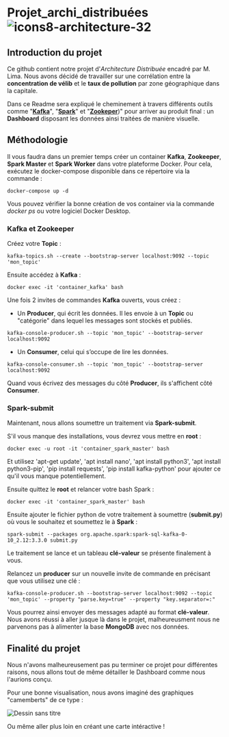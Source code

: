 # Projet_archi_distribuées ![icons8-architecture-32](https://user-images.githubusercontent.com/91553182/230304758-6aa48d7a-aa54-450c-9e4d-6a8a2dd910a0.png)

## Introduction du projet

Ce github contient notre projet d'*Architecture Distribuée* encadré par M. Lima. Nous avons décidé de travailler sur une corrélation entre la **concentration de vélib** et le **taux de pollution** par zone géographique dans la capitale.

Dans ce Readme sera expliqué le cheminement à travers différents outils comme "[**Kafka**](https://kafka.apache.org/)", "[**Spark**](https://spark.apache.org/)" et "[**Zookeper**](https://zookeeper.apache.org/))" pour arriver au produit final : un **Dashboard** disposant les données ainsi traitées de manière visuelle.


## Méthodologie

Il vous faudra dans un premier temps créer un container **Kafka**, **Zookeeper**, **Spark Master** et **Spark Worker** dans votre plateforme Docker. Pour cela, exécutez le docker-compose disponible dans ce répertoire via la commande :
```
docker-compose up -d
```

Vous pouvez vérifier la bonne création de vos container via la commande *docker ps* ou votre logiciel Docker Desktop.


### Kafka et Zookeeper

Créez votre **Topic** :
```
kafka-topics.sh --create --bootstrap-server localhost:9092 --topic 'mon_topic'
```

Ensuite accédez à **Kafka** :
```
docker exec -it 'container_kafka' bash
```

Une fois 2 invites de commandes **Kafka** ouverts, vous créez :

  - Un **Producer**, qui écrit les données. Il les envoie à un **Topic** ou "catégorie" dans lequel les messages sont stockés et publiés.
```
kafka-console-producer.sh --topic 'mon_topic' --bootstrap-server localhost:9092
```

  - Un **Consumer**, celui qui s’occupe de lire les données.
```
kafka-console-consumer.sh --topic 'mon_topic' --bootstrap-server localhost:9092
```

Quand vous écrivez des messages du côté **Producer**, ils s'affichent côté **Consumer**. 

### Spark-submit
Maintenant, nous allons soumettre un traitement via **Spark-submit**.

S'il vous manque des installations, vous devrez vous mettre en **root** :
```
docker exec -u root -it 'container_spark_master' bash
```
Et utilisez 'apt-get update', 'apt install nano', 'apt install python3', 'apt install  python3-pip', 'pip install requests', 'pip install kafka-python' pour ajouter ce qu'il vous manque potentiellement.

Ensuite quittez le **root** et relancer votre bash Spark :
```
docker exec -it 'container_spark_master' bash
```

Ensuite ajouter le fichier python de votre traitement à soumettre (**submit.py**) où vous le souhaitez et soumettez le à **Spark** :
```
spark-submit --packages org.apache.spark:spark-sql-kafka-0-10_2.12:3.3.0 submit.py
```

Le traitement se lance et un tableau **clé-valeur** se présente finalement à vous.

Relancez un **producer** sur un nouvelle invite de commande en précisant que vous utilisez une clé :
```
kafka-console-producer.sh --bootstrap-server localhost:9092 --topic 'mon_topic' --property "parse.key=true" --property "key.separator=:"
```

Vous pourrez ainsi envoyer des messages adapté au format **clé-valeur**.
Nous avons réussi à aller jusque là dans le projet, malheureusment nous ne parvenons pas à alimenter la base **MongoDB** avec nos données.


## Finalité du projet
Nous n'avons malheureusement pas pu terminer ce projet pour différentes raisons, nous allons tout de même détailler le Dashboard comme nous l'aurions conçu.

Pour une bonne visualisation, nous avons imaginé des graphiques "camemberts" de ce type :

![Dessin sans titre](https://user-images.githubusercontent.com/91553182/230186369-bc1eb2ac-fa3c-4f74-b53c-95c59cc7c93a.png)

Ou même aller plus loin en créant une carte intéractive !
